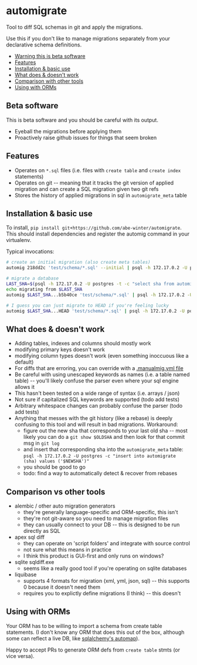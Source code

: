 # automigrate

Tool to diff SQL schemas in git and apply the migrations.

Use this if you don't like to manage migrations separately from your declarative schema definitions.

* [Warning this is beta software](#beta-software)
* [Features](#features)
* [Installation & basic use](#installation--basic-use)
* [What does & doesn't work](#what-does--doesnt-work)
* [Comparison with other tools](#vs-other-tools)
* [Using with ORMs](#using-with-orms)

## Beta software

This is beta software and you should be careful with its output.

* Eyeball the migrations before applying them
* Proactively raise github issues for things that seem broken

## Features

* Operates on `*.sql` files (i.e. files with `create table` and `create index` statements)
* Operates on git -- meaning that it tracks the git version of applied migration and can create a SQL migration given two git refs
* Stores the history of applied migrations in sql in `automigrate_meta` table

## Installation & basic use

To install, `pip install git+https://github.com/abe-winter/automigrate`. This should install dependencies and register the automig command in your virtualenv.

Typical invocations:

```bash
# create an initial migration (also create meta tables)
automig 218dd2c 'test/schema/*.sql' --initial | psql -h 172.17.0.2 -U postgres --single-transaction

# migrate a database
LAST_SHA=$(psql -h 172.17.0.2 -U postgres -t -c "select sha from automigrate_meta order by id desc limit 1")
echo migrating from $LAST_SHA
automig $LAST_SHA...b5b40ce 'test/schema/*.sql' | psql -h 172.17.0.2 -U postgres --single-transaction

# I guess you can just migrate to HEAD if you're feeling lucky
automig $LAST_SHA...HEAD 'test/schema/*.sql' | psql -h 172.17.0.2 -U postgres --single-transaction
```

## What does & doesn't work

* Adding tables, indexes and columns should mostly work
* modifying primary keys doesn't work
* modifying column types doesn't work (even something inoccuous like a default)
* For diffs that are erroring, you can override with a [.manualmig.yml file](./.manualmig.yml)
* Be careful with using unescaped keywords as names (i.e. a table named table) -- you'll likely confuse the parser even where your sql engine allows it
* This hasn't been tested on a wide range of syntax (i.e. arrays / json)
* Not sure if capitalized SQL keywords are supported (todo add tests)
* Arbitrary whitespace changes can probably confuse the parser (todo add tests)
* Anything that messes with the git history (like a rebase) is deeply confusing to this tool and will result in bad migrations. Workaround:
    - figure out the new sha that corresponds to your last old sha -- most likely you can do a `git show $OLDSHA` and then look for that commit msg in `git log`
    - and insert that corresponding sha into the `automigrate_meta` table: `psql -h 172.17.0.2 -U postgres -c "insert into automigrate (sha) values ('$NEWSHA')"`
    - you should be good to go
    - todo: find a way to automatically detect & recover from rebases

## Comparison vs other tools

* alembic / other auto migration generators
	- they're generally language-specific and ORM-specific, this isn't
	- they're not git-aware so you need to manage migration files
	- they can usually connect to your DB -- this is designed to be run directly as SQL
* apex sql diff
	- they can operate on 'script folders' and integrate with source control
	- not sure what this means in practice
	- I think this product is GUI-first and only runs on windows?
* sqlite sqldiff.exe
	- seems like a really good tool if you're operating on sqlite databases
* liquibase
	- supports 4 formats for migration (xml, yml, json, sql) -- this supports 0 because it doesn't need them
	- requires you to explictly define migrations (I think) -- this doesn't

## Using with ORMs

Your ORM has to be willing to import a schema from create table statements. (I don't know any ORM that does this out of the box, although some can reflect a live DB, like [sqlalchemy's automap](https://docs.sqlalchemy.org/en/latest/orm/extensions/automap.html)).

Happy to accept PRs to generate ORM defs from `create table` stmts (or vice versa).
